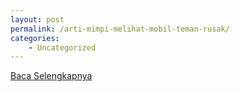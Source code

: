 ```yaml
---
layout: post
permalink: /arti-mimpi-melihat-mobil-teman-rusak/
categories:
    - Uncategorized
---
```


[Baca Selengkapnya](/10)